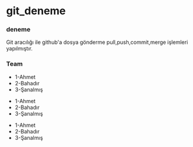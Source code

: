 # git_deneme
### deneme
Git aracılığı ile github'a dosya gönderme pull,push,commit,merge işlemleri yapılmıştır.
### Team
* 1-Ahmet
* 2-Bahadır
* 3-Şanalmış
- 1-Ahmet
- 2-Bahadır
- 3-Şanalmış
+ 1-Ahmet
+ 2-Bahadır
+ 3-Şanalmış
